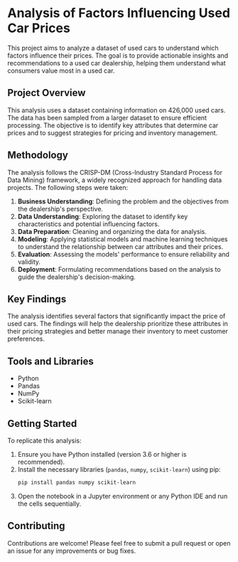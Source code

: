 
# Analysis of Factors Influencing Used Car Prices

This project aims to analyze a dataset of used cars to understand which factors influence their prices. The goal is to provide actionable insights and recommendations to a used car dealership, helping them understand what consumers value most in a used car.

## Project Overview

This analysis uses a dataset containing information on 426,000 used cars. The data has been sampled from a larger dataset to ensure efficient processing. The objective is to identify key attributes that determine car prices and to suggest strategies for pricing and inventory management.

## Methodology

The analysis follows the CRISP-DM (Cross-Industry Standard Process for Data Mining) framework, a widely recognized approach for handling data projects. The following steps were taken:

1. **Business Understanding**: Defining the problem and the objectives from the dealership's perspective.
2. **Data Understanding**: Exploring the dataset to identify key characteristics and potential influencing factors.
3. **Data Preparation**: Cleaning and organizing the data for analysis.
4. **Modeling**: Applying statistical models and machine learning techniques to understand the relationship between car attributes and their prices.
5. **Evaluation**: Assessing the models' performance to ensure reliability and validity.
6. **Deployment**: Formulating recommendations based on the analysis to guide the dealership's decision-making.

## Key Findings

The analysis identifies several factors that significantly impact the price of used cars. The findings will help the dealership prioritize these attributes in their pricing strategies and better manage their inventory to meet customer preferences.

## Tools and Libraries

- Python
- Pandas
- NumPy
- Scikit-learn

## Getting Started

To replicate this analysis:
1. Ensure you have Python installed (version 3.6 or higher is recommended).
2. Install the necessary libraries (`pandas`, `numpy`, `scikit-learn`) using pip:
   ```bash
   pip install pandas numpy scikit-learn
   ```
3. Open the notebook in a Jupyter environment or any Python IDE and run the cells sequentially.

## Contributing

Contributions are welcome! Please feel free to submit a pull request or open an issue for any improvements or bug fixes.


